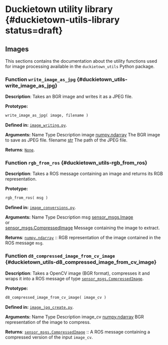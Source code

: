 # Duckietown utility library {#duckietown-utils-library status=draft}

<!-- The functions called `d8n_???` have stable interface and can be reused. -->

## Images

This sections contains the documentation about the utility functions used for
image processing available in the `duckietown_utils` Python package.


### Function `write_image_as_jpg` {#duckietown_utils-write_image_as_jpg}

**Description**: Takes an BGR image and writes it as a JPEG file.

**Prototype:**
```python
write_image_as_jpg( image, filename )
```

**Defined in:**
[`image_writing.py`](https://github.com/duckietown/Software/blob/master/catkin_ws/src/00-infrastructure/duckietown/include/duckietown_utils/image_writing.py).


**Arguments:**
<col3 class="labels-row1">
    <span>Name</span>
    <span>Type</span>
    <span>Description</span>
    <span>image</span>
    <span><a href="https://docs.scipy.org/doc/numpy/reference/generated/numpy.ndarray.html">numpy.ndarray</a></span>
    <span>The BGR image to save as JPEG file.</span>
    <span>filename</span>
    <span><a href="https://docs.python.org/2/library/functions.html#str">str</a></span>
    <span>The path of the JPEG file.</span>
</col3>

**Returns**:
[`None`](https://docs.python.org/2/library/constants.html#None).




### Function `rgb_from_ros` {#duckietown_utils-rgb_from_ros}

**Description**: Takes a ROS message containing an image and returns its RGB representation.

**Prototype:**
```python
rgb_from_ros( msg )
```

**Defined in:**
[`image_conversions.py`](https://github.com/duckietown/Software/blob/master/catkin_ws/src/00-infrastructure/duckietown/include/duckietown_utils/image_conversions.py).


**Arguments:**
<col3 class="labels-row1">
    <span>Name</span>
    <span>Type</span>
    <span>Description</span>
    <span>msg</span>
    <span>
      <a href="http://docs.ros.org/kinetic/api/sensor_msgs/html/msg/Image.html">sensor_msgs.Image</a>
      <br/>
      or
      <br/>
      <a href="http://docs.ros.org/kinetic/api/sensor_msgs/html/msg/CompressedImage.html">sensor_msgs.CompressedImage</a>
    </span>
    <span>Message containing the image to extract.</span>
</col3>

**Returns**:
[`numpy.ndarray`](https://docs.scipy.org/doc/numpy/reference/generated/numpy.ndarray.html)
:: RGB representation of the image contained in the ROS message `msg`.



### Function `d8_compressed_image_from_cv_image` {#duckietown_utils-d8_compressed_image_from_cv_image}

**Description**: Takes a OpenCV image (BGR format), compresses it and wraps it into a ROS message of type
[`sensor_msgs.CompressedImage`](http://docs.ros.org/kinetic/api/sensor_msgs/html/msg/CompressedImage.html).

**Prototype:**
```python
d8_compressed_image_from_cv_image( image_cv )
```

**Defined in:**
[`image_jpg_create.py`](https://github.com/duckietown/Software/blob/master/catkin_ws/src/00-infrastructure/duckietown/include/duckietown_utils/image_jpg_create.py).


**Arguments:**
<col3 class="labels-row1">
    <span>Name</span>
    <span>Type</span>
    <span>Description</span>
    <span>image_cv</span>
    <span><a href="https://docs.scipy.org/doc/numpy/reference/generated/numpy.ndarray.html">numpy.ndarray</a></span>
    <span>BGR representation of the image to compress.</span>
</col3>

**Returns**:
[`sensor_msgs.CompressedImage`](http://docs.ros.org/kinetic/api/sensor_msgs/html/msg/CompressedImage.html)
:: A ROS message containing a compressed version of the input `image_cv`.

